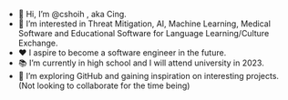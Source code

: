 - 👋 Hi, I’m @cshoih , aka Cing.
- 🧠 I’m interested in Threat Mitigation, AI, Machine Learning, Medical Software and Educational Software for Language Learning/Culture Exchange.
- ❤️ I aspire to become a software engineer in the future.
- 📚 I’m currently in high school and I will attend university in 2023.
- 🔎 I’m exploring GitHub and gaining inspiration on interesting projects. (Not looking to collaborate for the time being)

<!---
cshoih/cshoih is a ✨ special ✨ repository because its `README.md` (this file) appears on your GitHub profile.
You can click the Preview link to take a look at your changes.
--->
